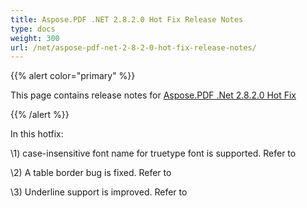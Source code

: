```yaml
---
title: Aspose.PDF .NET 2.8.2.0 Hot Fix Release Notes
type: docs
weight: 300
url: /net/aspose-pdf-net-2-8-2-0-hot-fix-release-notes/
---
```


{{% alert color="primary" %}} 

This page contains release notes for [Aspose.PDF .Net 2.8.2.0 Hot Fix](http://www.aspose.com/downloads/pdf/net/new-releases/aspose.pdf-.net-2.8.2.0-hot-fix/)

{{% /alert %}} 

In this hotfix:

\1) case-insensitive font name for truetype font is supported. Refer to

\2) A table border bug is fixed. Refer to 

\3) Underline support is improved. Refer to 
